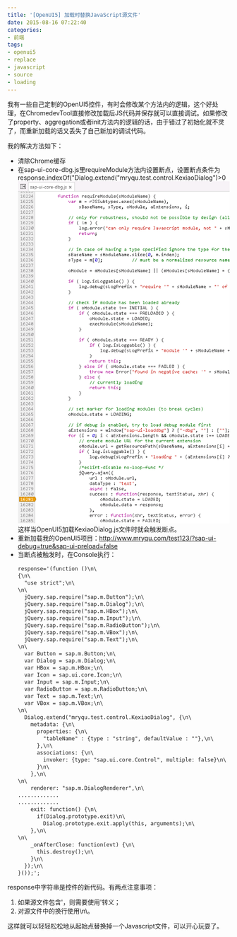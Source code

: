 ```yaml
---
title: '[OpenUI5] 加载时替换JavaScript源文件'
date: 2015-08-16 07:22:40
categories: 
- 前端
tags: 
- openui5
- replace
- javascript
- source
- loading
---
```

我有一些自己定制的OpenUI5控件，有时会修改某个方法内的逻辑，这个好处理，在ChromedevTool直接修改加载后JS代码并保存就可以直接调试。如果修改了property、aggregation或者init方法内的逻辑的话，由于错过了初始化就不灵了，而重新加载的话又丢失了自己新加的调试代码。

我的解决方法如下：
- 清除Chrome缓存
- 在sap-ui-core-dbg.js里requireModule方法内设置断点，设置断点条件为response.indexOf("Dialog.extend(\"mryqu.test.control.KexiaoDialog")>0![[OpenUI5] 加载时替换Javascript源文件](/images/2015/8/0026uWfMzy77eqSpSzId6.png)这样当OpenUI5加载KexiaoDialog.js文件时就会触发断点。
- 重新加载我的OpenUI5项目：http://www.mryqu.com/test123/?sap-ui-debug=true&sap-ui-preload=false
- 当断点被触发时，在Console执行：
   ```
   response='(function ()\n\
   {\n\
     "use strict";\n\
   \n\
     jQuery.sap.require("sap.m.Button");\n\
     jQuery.sap.require("sap.m.Dialog");\n\
     jQuery.sap.require("sap.m.HBox");\n\
     jQuery.sap.require("sap.m.Input");\n\
     jQuery.sap.require("sap.m.RadioButton");\n\
     jQuery.sap.require("sap.m.VBox");\n\
     jQuery.sap.require("sap.m.Text");\n\
   \n\
     var Button = sap.m.Button;\n\
     var Dialog = sap.m.Dialog;\n\
     var HBox = sap.m.HBox;\n\
     var Icon = sap.ui.core.Icon;\n\
     var Input = sap.m.Input;\n\
     var RadioButton = sap.m.RadioButton;\n\
     var Text = sap.m.Text;\n\
     var VBox = sap.m.VBox;\n\
   \n\
     Dialog.extend("mryqu.test.control.KexiaoDialog", {\n\
       metadata: {\n\
         properties: {\n\
           "tableName" : {type : "string", defaultValue : ""},\n\
         },\n\
         associations: {\n\
           invoker: {type: "sap.ui.core.Control", multiple: false}\n\
         }\n\
       },\n\
   \n\
       renderer: "sap.m.DialogRenderer",\n\
   .............
   .............
       exit: function() {\n\
         if(Dialog.prototype.exit)\n\
           Dialog.prototype.exit.apply(this, arguments);\n\
       },\n\
   \n\
       _onAfterClose: function(evt) {\n\
         this.destroy();\n\
       }\n\
     });\n\
   }());';
   ```
response中字符串是控件的新代码。有两点注意事项：
1. 如果源文件包含'，则需要使用\'转义；
2. 对源文件中的换行使用\n\。

这样就可以轻轻松松地从起始点替换掉一个Javascript文件，可以开心玩耍了。
